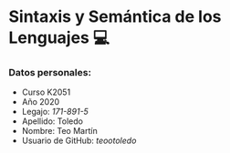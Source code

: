 # Sintaxis y Semántica de los Lenguajes 💻
### Datos personales:
- Curso K2051
- Año 2020
- Legajo: *171-891-5*
- Apellido: Toledo
- Nombre: Teo Martín
- Usuario de GitHub: *teootoledo*
